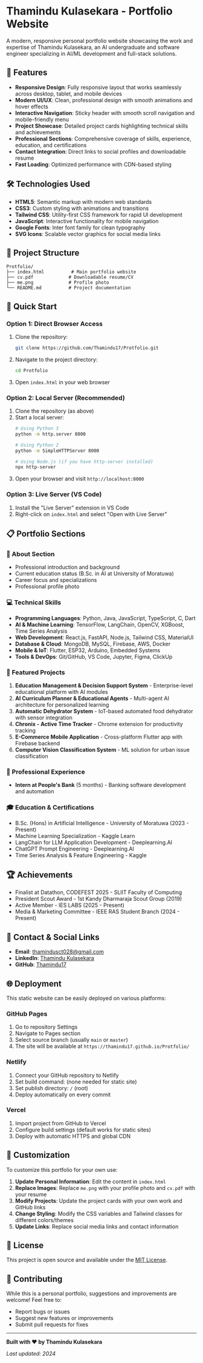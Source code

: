 # Thamindu Kulasekara - Portfolio Website

A modern, responsive personal portfolio website showcasing the work and expertise of Thamindu Kulasekara, an AI undergraduate and software engineer specializing in AI/ML development and full-stack solutions.

## 🌟 Features

- **Responsive Design**: Fully responsive layout that works seamlessly across desktop, tablet, and mobile devices
- **Modern UI/UX**: Clean, professional design with smooth animations and hover effects
- **Interactive Navigation**: Sticky header with smooth scroll navigation and mobile-friendly menu
- **Project Showcase**: Detailed project cards highlighting technical skills and achievements
- **Professional Sections**: Comprehensive coverage of skills, experience, education, and certifications
- **Contact Integration**: Direct links to social profiles and downloadable resume
- **Fast Loading**: Optimized performance with CDN-based styling

## 🛠️ Technologies Used

- **HTML5**: Semantic markup with modern web standards
- **CSS3**: Custom styling with animations and transitions
- **Tailwind CSS**: Utility-first CSS framework for rapid UI development
- **JavaScript**: Interactive functionality for mobile navigation
- **Google Fonts**: Inter font family for clean typography
- **SVG Icons**: Scalable vector graphics for social media links

## 📁 Project Structure

```
Protfolio/
├── index.html          # Main portfolio website
├── cv.pdf             # Downloadable resume/CV
├── me.png             # Profile photo
└── README.md          # Project documentation
```

## 🚀 Quick Start

### Option 1: Direct Browser Access
1. Clone the repository:
   ```bash
   git clone https://github.com/Thamindu17/Protfolio.git
   ```
2. Navigate to the project directory:
   ```bash
   cd Protfolio
   ```
3. Open `index.html` in your web browser

### Option 2: Local Server (Recommended)
1. Clone the repository (as above)
2. Start a local server:
   ```bash
   # Using Python 3
   python -m http.server 8000
   
   # Using Python 2
   python -m SimpleHTTPServer 8000
   
   # Using Node.js (if you have http-server installed)
   npx http-server
   ```
3. Open your browser and visit `http://localhost:8000`

### Option 3: Live Server (VS Code)
1. Install the "Live Server" extension in VS Code
2. Right-click on `index.html` and select "Open with Live Server"

## 📋 Portfolio Sections

### 🎯 About Section
- Professional introduction and background
- Current education status (B.Sc. in AI at University of Moratuwa)
- Career focus and specializations
- Professional profile photo

### 💻 Technical Skills
- **Programming Languages**: Python, Java, JavaScript, TypeScript, C, Dart
- **AI & Machine Learning**: TensorFlow, LangChain, OpenCV, XGBoost, Time Series Analysis
- **Web Development**: React.js, FastAPI, Node.js, Tailwind CSS, MaterialUI
- **Database & Cloud**: MongoDB, MySQL, Firebase, AWS, Docker
- **Mobile & IoT**: Flutter, ESP32, Arduino, Embedded Systems
- **Tools & DevOps**: Git/GitHub, VS Code, Jupyter, Figma, ClickUp

### 🚀 Featured Projects
1. **Education Management & Decision Support System** - Enterprise-level educational platform with AI modules
2. **AI Curriculum Planner & Educational Agents** - Multi-agent AI architecture for personalized learning
3. **Automatic Dehydrator System** - IoT-based automated food dehydrator with sensor integration
4. **Chronix - Active Time Tracker** - Chrome extension for productivity tracking
5. **E-Commerce Mobile Application** - Cross-platform Flutter app with Firebase backend
6. **Computer Vision Classification System** - ML solution for urban issue classification

### 💼 Professional Experience
- **Intern at People's Bank** (5 months) - Banking software development and automation

### 🎓 Education & Certifications
- B.Sc. (Hons) in Artificial Intelligence - University of Moratuwa (2023 - Present)
- Machine Learning Specialization - Kaggle Learn
- LangChain for LLM Application Development - Deeplearning.AI
- ChatGPT Prompt Engineering - Deeplearning.AI
- Time Series Analysis & Feature Engineering - Kaggle

## 🏆 Achievements

- Finalist at Datathon, CODEFEST 2025 - SLIIT Faculty of Computing
- President Scout Award - 1st Kandy Dharmaraja Scout Group (2019)
- Active Member - IES LABS (2025 - Present)
- Media & Marketing Committee - IEEE RAS Student Branch (2024 - Present)

## 📱 Contact & Social Links

- **Email**: [thamindusct028@gmail.com](mailto:thamindusct028@gmail.com)
- **LinkedIn**: [Thamindu Kulasekara](https://www.linkedin.com/in/thamindu-kulasekara-4a6029277)
- **GitHub**: [Thamindu17](https://github.com/Thamindu17)

## 🌐 Deployment

This static website can be easily deployed on various platforms:

### GitHub Pages
1. Go to repository Settings
2. Navigate to Pages section
3. Select source branch (usually `main` or `master`)
4. The site will be available at `https://thamindu17.github.io/Protfolio/`

### Netlify
1. Connect your GitHub repository to Netlify
2. Set build command: (none needed for static site)
3. Set publish directory: `/` (root)
4. Deploy automatically on every commit

### Vercel
1. Import project from GitHub to Vercel
2. Configure build settings (default works for static sites)
3. Deploy with automatic HTTPS and global CDN

## 🎨 Customization

To customize this portfolio for your own use:

1. **Update Personal Information**: Edit the content in `index.html`
2. **Replace Images**: Replace `me.png` with your profile photo and `cv.pdf` with your resume
3. **Modify Projects**: Update the project cards with your own work and GitHub links
4. **Change Styling**: Modify the CSS variables and Tailwind classes for different colors/themes
5. **Update Links**: Replace social media links and contact information

## 📄 License

This project is open source and available under the [MIT License](LICENSE).

## 🤝 Contributing

While this is a personal portfolio, suggestions and improvements are welcome! Feel free to:
- Report bugs or issues
- Suggest new features or improvements
- Submit pull requests for fixes

---

**Built with ❤️ by Thamindu Kulasekara**

*Last updated: 2024*
